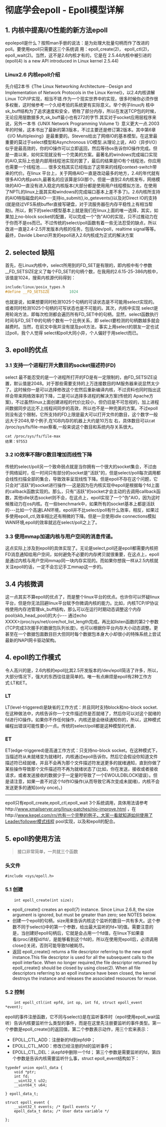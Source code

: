 # 彻底学会epoll - Epoll模型详解
## 1. 内核中提高I/O性能的新方法epoll
epolepoll是什么？按照man手册的说法：是为处理大批量句柄而作了改进的poll。要使用epoll只需要这三个系统调 用：epoll_create(2)， epoll_ctl(2)， epoll_wait(2)。当然，这不是2.6内核才有的，它是在 2.5.44内核中被引进的(epoll(4) is a new API introduced in Linux kernel 2.5.44)
### Linux2.6 内核epoll介绍
先介绍2本书《The Linux Networking Architecture--Design and Implementation of Network Protocols in the Linux Kernel》，以2.4内核讲解Linux TCP/IP实现，相当不错.作为一个现实世界中的实现，很多时候你必须作很多权衡，这时候参考一个久经考验的系统更有实际意义。举个例子linux内 核中sk_buff结构为了追求速度和安全，牺牲了部分内存，所以在发送TCP包的时候，无论应用层数据多大,sk_buff最小也有272的字节.其实对于socket应用层程序来说，另外一本书《UNIX Network Programming Volume 1》意义更大一点.2003年的时候，这本书出了最新的第3版本，不过主要还是修订第2版本。其中第6章《I/O Multiplexing》是最重要的。Stevens给出了网络IO的基本模型。在这里最重要的莫过于select模型和Asynchronous I/O模型.从理论上说，AIO（异步I/O）似乎是最高效的，你的IO操作可以立即返回，然后等待os告诉你IO操作完成。但是一直以来，如何实现就没有一个完美的方案。最著名的windows完成端口实现的AIO,实际上也是内部用线程池实现的罢了，最后的结果是IO有个线程池，你应用也需要一个线程池...... 很多文档其实已经指出了这带来的线程context-switch带来的代价。在linux 平台上，关于网络AIO一直是改动最多的地方，2.4的年代就有很多AIO内核patch,最著名的应该算是SGI那个。但是一直到2.6内核发布，网络模块的AIO一直没有进入稳定内核版本(大部分都是使用用户线程模拟方法，在使用了NPTL的linux上面其实和windows的完成端口基本上差不多了)。2.6内核所支持的AIO特指磁盘的AIO---支持io_submit(),io_getevents()以及对Direct IO的支持(就是绕过VFS系统buffer直接写硬盘，对于流服务器在内存平稳性上有相当帮助)。所以，剩下的select模型基本上就是我们在linux上面的唯一选择，其实，如果加上no-block socket的配置，可以完成一个"伪"AIO的实现，只不过推动力在于你而不是os而已。不过传统的select/poll函数有着一些无法忍受的缺点，所以改进一直是2.4-2.5开发版本内核的任务，包括/dev/poll，realtime signal等等。最终，Davide Libenzi开发的epoll进入2.6内核成为正式的解决方案
## 2. selected 缺陷
首先，在Linux内核中，select所用到的FD_SET是有限的，即内核中有个参数__FD_SETSIZE定义了每个FD_SET的句柄个数，在我用的2.6.15-25-386内核中，该值是1024，搜索内核源代码得到：
```C
include/linux/posix_types.h
#define __FD_SETSIZE         1024
```
也就是说，如果想要同时检测1025个句柄的可读状态是不可能用select实现的。或者同时检测1025个句柄的可写状态也是不可能的。其次，内核中实现 select是用轮询方法，即每次检测都会遍历所有FD_SET中的句柄，显然，select函数执行时间与FD_SET中的句柄个数有一个比例关系，即 select要检测的句柄数越多就会越费时。当然，在前文中我并没有提及poll方法，事实上用select的朋友一定也试过poll，我个人觉得 select和poll大同小异，个人偏好于用select而已。

## 3. epoll的优点
### 3.1 支持一个进程打开大数目的socket描述符(FD)
select 最不能忍受的是一个进程所打开的FD是有一定限制的，由FD_SETSIZE设置，默认值是2048。对于那些需要支持的上万连接数目的IM服务器来说显然太少了。这时候你一是可以选择修改这个宏然后重新编译内核，不过资料也同时指出这样会带来网络效率的下降，二是可以选择多进程的解决方案(传统的 Apache方案)，不过虽然linux上面创建进程的代价比较小，但仍旧是不可忽视的，加上进程间数据同步远比不上线程间同步的高效，所以也不是一种完美的方案。不过epoll则没有这个限制，它所支持的FD上限是最大可以打开文件的数目，这个数字一般远大于2048,举个例子,在1GB内存的机器上大约是10万左 右，具体数目可以cat /proc/sys/fs/file-max察看,一般来说这个数目和系统内存关系很大。
```
cat /proc/sys/fs/file-max
结果：97553
```
### 3.2 IO效率不随FD数目增加而线性下降
传统的select/poll另一个致命弱点就是当你拥有一个很大的socket集合，不过由于网络延时，任一时间只有部分的socket是"活跃"的，但是select/poll每次调用都会线性扫描全部的集合，导致效率呈现线性下降。但是epoll不存在这个问题，它只会对"活跃"的socket进行操作---这是因为在内核实现中epoll是根据每个fd上面的callback函数实现的。那么，只有"活跃"的socket才会主动的去调用callback函数，其他idle状态socket则不会，在这点上，epoll实现了一个"伪"AIO，因为这时候推动力在os内核。在一些benchmark中，如果所有的socket基本上都是活跃的---比如一个高速LAN环境，epoll并不比select/poll有什么效率，相反，如果过多使用epoll_ctl,效率相比还有稍微的下降。但是一旦使用idle connections模拟WAN环境,epoll的效率就远在select/poll之上了。
### 3.3 使用mmap加速内核与用户空间的消息传递。
这点实际上涉及到epoll的具体实现了。无论是select,poll还是epoll都需要内核把FD消息通知给用户空间，如何避免不必要的内存拷贝就很重要，在这点上，epoll是通过内核与用户空间mmap同一块内存实现的。而如果你想我一样从2.5内核就关注epoll的话，一定不会忘记手工mmap这一步的。
## 3.4 内核微调
这一点其实不算epoll的优点了，而是整个linux平台的优点。也许你可以怀疑linux平台，但是你无法回避linux平台赋予你微调内核的能力。比如，内核TCP/IP协议栈使用内存池管理sk_buff结构，那么可以在运行时期动态调整这个内存pool(skb_head_pool)的大小--- 通过echo XXXX>/proc/sys/net/core/hot_list_length完成。再比如listen函数的第2个参数(TCP完成3次握手的数据包队列长度)，也可以根据你平台内存大小动态调整。更甚至在一个数据包面数目巨大但同时每个数据包本身大小却很小的特殊系统上尝试最新的NAPI网卡驱动架构。
## 4. epoll的工作模式
令人高兴的是，2.6内核的epoll比其2.5开发版本的/dev/epoll简洁了许多，所以，大部分情况下，强大的东西往往是简单的。唯一有点麻烦是epoll有2种工作方式:LT和ET。
### LT
LT(level-triggered)是缺省的工作方式：并且同时支持block和no-block socket.在这种做法中，内核告诉你一个文件描述符是否就绪了，然后你可以对这个就绪的fd进行IO操作。如果你不作任何操作，内核还是会继续通知你的，所以，这种模式编程出错误可能性要小一点。传统的select/poll都是这种模型的代表．
### ET
ET(edge-triggered)是高速工作方式：只支持no-block socket。在这种模式下，当描述符从未就绪变为就绪时，内核通过epoll告诉你。然后它会假设你知道文件描述符已经就绪，并且不会再为那个文件描述符发送更多的就绪通知，直到你做了某些操作导致那个文件描述符不再为就绪状态了(比如，你在发送，接收或者接收请求，或者发送接收的数据少于一定量时导致了一个EWOULDBLOCK错误）。但是请注意，如果一直不对这个fd作IO操作(从而导致它再次变成未就绪)，内核不会发送更多的通知(only once)。)

---

epoll只有epoll_create,epoll_ctl,epoll_wait 3个系统调用，具体用法请参考http://www.xmailserver.org/linux-patches/nio-improve.html ，在http://www.kegel.com/rn/也有一个完整的例子，大家一看就知道如何使用了Leader/follower模式线程 pool实现，以及和epoll的配合。

## 5. epoll的使用方法
> 接口非常简单，一共就三个函数
### 头文件
```
#include <sys/epoll.h>
```

### 5.1 创建
```
    int epoll_create(int size);
```
- epoll_create() creates an epoll(7) instance.  Since Linux 2.6.8, the size argument is ignored, but must be greater than zero; see NOTES below.
- 创建一个epoll的句柄，size用来告诉内核这个监听的数目一共有多大。这个参数不同于select()中的第一个参数，给出最大监听的fd+1的值。需要注意的是，当创建好epoll句柄后，它就是会占用一个fd值，在linux下如果查看/proc/进程id/fd/，是能够看到这个fd的，所以在使用完epoll后，必须调用close()关闭，否则可能导致fd被耗尽。
- 返回 epoll_create()  returns a file descriptor referring to the new epoll instance.This file descriptor is used for all the subsequent calls to the epoll interface.  When no longer
required,the file descriptor returned by epoll_create() should be closed by using close(2).  When all file descriptors referring to an epoll instance have been closed, the kernel destroys the instance and releases the associated resources for reuse.

### 5.2 控制
```
    int epoll_ctl(int epfd, int op, int fd, struct epoll_event *event);
```
epoll的事件注册函数，它不同与select()是在监听事件时（epoll使用epoll_wait监听）告诉内核要监听什么类型的事件，而是在这里先注册要监听的事件类型。第一个参数是epoll_create()的返回值，第二个参数表示动作，用三个宏来表示： 
- EPOLL_CTL_ADD：注册新的fd到epfd中；
- EPOLL_CTL_MOD：修改已经注册的fd的监听事件；
- EPOLL_CTL_DEL：从epfd中删除一个fd；
第三个参数是需要监听的fd，第四个参数是告诉内核需要监听什么事，struct epoll_event结构如下：
```
typedef union epoll_data {
    void *ptr;
    int fd;
    __uint32_t u32;
    __uint64_t u64;

} epoll_data_t;

struct epoll_event {
    __uint32_t events; /* Epoll events */
    epoll_data_t data; /* User data variable */

};
```
